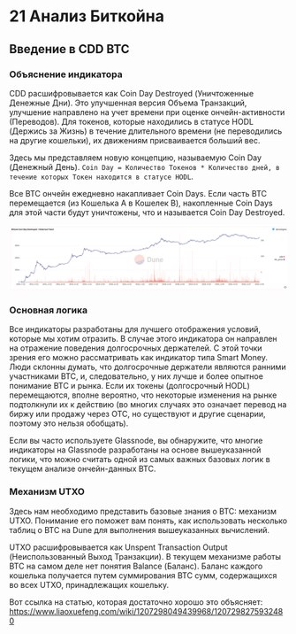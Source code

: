 # 21 Анализ Биткойна
## Введение в CDD BTC

### Объяснение индикатора

CDD расшифровывается как Coin Day Destroyed (Уничтоженные Денежные Дни). Это улучшенная версия Объема Транзакций, улучшение направлено на учет времени при оценке ончейн-активности (Переводов). Для токенов, которые находились в статусе HODL (Держись за Жизнь) в течение длительного времени (не переводились на другие кошельки), их движениям присваивается больший вес.

Здесь мы представляем новую концепцию, называемую Coin Day (Денежный День). `Coin Day = Количество Токенов * Количество дней, в течение которых Токен находится в статусе HODL`.

Все BTC ончейн ежедневно накапливает Coin Days. Если часть BTC перемещается (из Кошелька A в Кошелек B), накопленные Coin Days для этой части будут уничтожены, что и называется Coin Day Destroyed.

![](img/ch21_historical_trend.png)

### Основная логика

Все индикаторы разработаны для лучшего отображения условий, которые мы хотим отразить. В случае этого индикатора он направлен на отражение поведения долгосрочных держателей. С этой точки зрения его можно рассматривать как индикатор типа Smart Money. Люди склонны думать, что долгосрочные держатели являются ранними участниками BTC, и, следовательно, у них лучше и более опытное понимание BTC и рынка. Если их токены (долгосрочный HODL) перемещаются, вполне вероятно, что некоторые изменения на рынке подтолкнули их к действию (во многих случаях это означает перевод на биржу или продажу через OTC, но существуют и другие сценарии, поэтому это нельзя обобщать).

Если вы часто используете Glassnode, вы обнаружите, что многие индикаторы на Glassnode разработаны на основе вышеуказанной логики, что можно считать одной из самых важных базовых логик в текущем анализе ончейн-данных BTC.

### Механизм UTXO

Здесь нам необходимо представить базовые знания о BTC: механизм UTXO. Понимание его поможет вам понять, как использовать несколько таблиц о BTC на Dune для выполнения вышеуказанных вычислений.

UTXO расшифровывается как Unspent Transaction Output (Неиспользованный Выход Транзакции). В текущем механизме работы BTC на самом деле нет понятия Balance (Баланс). Баланс каждого кошелька получается путем суммирования BTC сумм, содержащихся во всех UTXO, принадлежащих кошельку.

Вот ссылка на статью, которая достаточно хорошо это объясняет: https://www.liaoxuefeng.com/wiki/1207298049439968/1207298275932480
